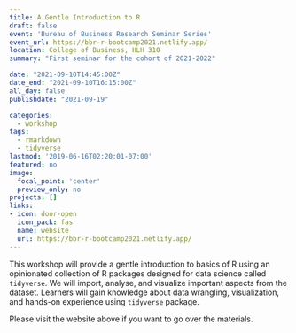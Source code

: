 ```yaml
---
title: A Gentle Introduction to R
draft: false
event: 'Bureau of Business Research Seminar Series'
event_url: https://bbr-r-bootcamp2021.netlify.app/
location: College of Business, HLH 310
summary: "First seminar for the cohort of 2021-2022"

date: "2021-09-10T14:45:00Z"
date_end: "2021-09-10T16:15:00Z"
all_day: false
publishdate: "2021-09-19"

categories:
  - workshop
tags:
  - rmarkdown
  - tidyverse
lastmod: '2019-06-16T02:20:01-07:00'
featured: no
image:
  focal_point: 'center'
  preview_only: no
projects: []
links:
- icon: door-open
  icon_pack: fas
  name: website
  url: https://bbr-r-bootcamp2021.netlify.app/
---
```

This workshop will provide a gentle introduction to basics of R using an opinionated collection of R packages designed for data science called `tidyverse`. We will import, analyse, and visualize important aspects from the dataset. Learners will gain knowledge about data wrangling, visualization, and hands-on experience using `tidyverse` package. 

Please visit the website above if you want to go over the materials. 

